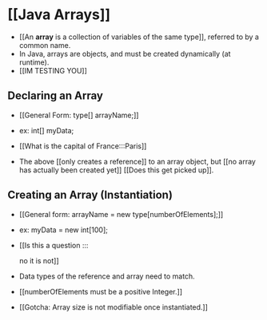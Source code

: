 
# [[Java Arrays]]
- [[An **array** is a collection of variables of the same type]], referred to
  by a common name.
- In Java, arrays are objects, and must be created dynamically (at runtime).
- [[IM TESTING YOU]]

## Declaring an Array
- [[General Form: type[] arrayName;]]
- ex: int[] myData;
- [[What is the capital of France:::Paris]]

- The above [[only creates a reference]] to an array object, but [[no array has
  actually been created yet]] [[Does this get picked up]].

## Creating an Array (Instantiation)
- [[General form:  arrayName = new type[numberOfElements];]]
- ex: myData = new int[100];
- [[Is this a question
  :::

  no it is not]]

- Data types of the reference and array need to match.
- [[numberOfElements must be a positive Integer.]]
- [[Gotcha: Array size is not
  modifiable once instantiated.]]
